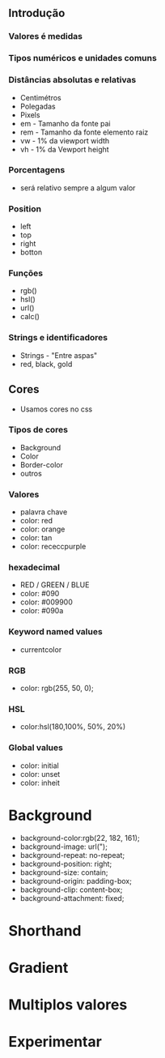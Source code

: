## Introdução
### Valores é medidas
### Tipos numéricos e unidades comuns
### Distâncias absolutas e relativas
- Centimétros
- Polegadas
- Pixels
- em - Tamanho da fonte pai
- rem - Tamanho da fonte elemento raiz
- vw - 1% da viewport width
- vh - 1% da Vewport height
### Porcentagens
- será relativo sempre a algum valor
### Position
- left
- top
- right
- botton
### Funções
- rgb()
- hsl()
- url()
- calc()
### Strings e identificadores
- Strings - "Entre aspas"
- red, black, gold

## Cores
- Usamos cores no css
### Tipos de cores
- Background
- Color
- Border-color
- outros

### Valores
- palavra chave
- color: red
- color: orange
- color: tan
- color: receccpurple

### hexadecimal
- RED / GREEN / BLUE
- color: #090
- color: #009900
- color: #090a

### Keyword named values
- currentcolor

### RGB
- color: rgb(255, 50, 0);
### HSL
- color:hsl(180,100%, 50%, 20%)

### Global values
- color: initial
- color: unset
- color: inheit

# Background
- background-color:rgb(22, 182, 161);
- background-image: url(");
- background-repeat: no-repeat;
- background-position: right;
- background-size: contain;
- background-origin: padding-box;
- background-clip: content-box;
- background-attachment: fixed;
# Shorthand
# Gradient
# Multiplos valores
# Experimentar
